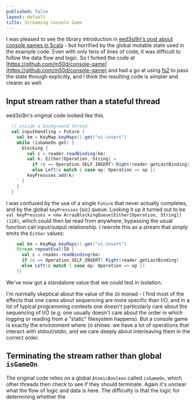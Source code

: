 ```yaml
---
published: false
layout: default
title: Streaming Console Game
---
```

I was pleased to see the library introduction in [eed3si9n's post about console games in Scala](http://eed3si9n.com/console-games-in-scala) - but horrified by the global mutable state used in the example code. Even with only tens of lines of code, it was difficult to follow the data flow and logic. So I forked the code at [https://github.com/m50d/console-game](https://github.com/m50d/console-game) and had a go at using [fs2](https://github.com/functional-streams-for-scala/fs2) to pass the state through explicitly, and I think the resulting code is simpler and clearer as well.

## Input stream rather than a stateful thread

eed3si9n's original code looked like this.

````scala
  // inside a background thread
  val inputHandling = Future {
    val km = KeyMap.keyMaps().get("vi-insert")
    while (isGameOn.get) {
      blocking {
        val c = reader.readBinding(km)
        val k: Either[Operation, String] =
          if (c == Operation.SELF_INSERT) Right(reader.getLastBinding)
          else Left(c match { case op: Operation => op })
        keyPressses.add(k)
      }
    }
  }
````

I was confused by the use of a single `Future` that never actually completes, and by the global `keyPressses` (sic) queue. Looking it up it turned out to be `val keyPressses = new ArrayBlockingQueue[Either[Operation, String]](128)`, which could then be read from anywhere, bypassing the usual function call input/output relationship. I rewrote this as a stream that simply emits the `Either` values:

````scala
    val km = KeyMap.keyMaps().get("vi-insert")
    Stream.repeatEval(IO {
      val c = reader.readBinding(km)
      if (c == Operation.SELF_INSERT) Right(reader.getLastBinding)
      else Left(c match { case op: Operation => op })
    })
````

We've now got a standalone value that we could test in isolation.

I'm normally skeptical about the value of the `IO` monad - I find most of the effects that one cares about sequencing are more specific than I/O, and in a lot of typical programming contexts one doesn't particularly care about the sequencing of I/O (e.g. one usually doesn't care about the order in which logging or reading from a "static" filesystem happens). But a console game is exactly the environment where `IO` shines: we have a lot of operations that interact with stdout/stdin, and we care deeply about interleaving them in the correct order.

## Terminating the stream rather than global `isGameOn`

The original code relies on a global `AtomicBoolean` called `isGameOn`, which other threads then check to see if they should terminate. Again it's unclear what the flow of logic and data is here. The difficulty is that the logic for determining whether the 